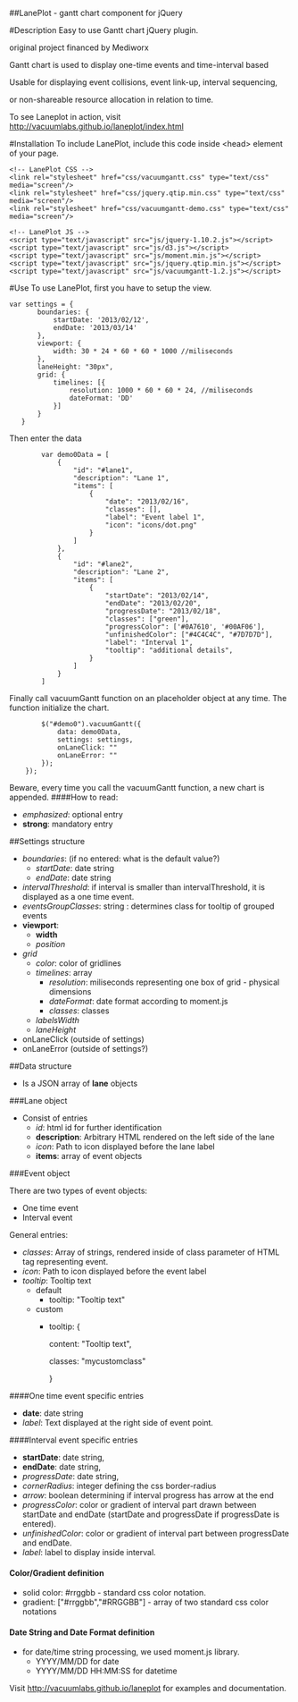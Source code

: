##LanePlot - gantt chart component for jQuery

#Description
Easy to use Gantt chart jQuery plugin.

original project financed by Mediworx

Gantt chart is used to display one-time events and time-interval based 

Usable for displaying event collisions, event link-up, interval sequencing, 

or non-shareable resource allocation in relation to time.



To see Laneplot in action, visit http://vacuumlabs.github.io/laneplot/index.html

#Installation
To include LanePlot, include this code inside \<head> element of your page.

    <!-- LanePlot CSS -->
    <link rel="stylesheet" href="css/vacuumgantt.css" type="text/css" media="screen"/>
    <link rel="stylesheet" href="css/jquery.qtip.min.css" type="text/css" media="screen"/>
    <link rel="stylesheet" href="css/vacuumgantt-demo.css" type="text/css" media="screen"/>

    <!-- LanePlot JS -->
    <script type="text/javascript" src="js/jquery-1.10.2.js"></script>
    <script type="text/javascript" src="js/d3.js"></script>
    <script type="text/javascript" src="js/moment.min.js"></script>
    <script type="text/javascript" src="js/jquery.qtip.min.js"></script>
    <script type="text/javascript" src="js/vacuumgantt-1.2.js"></script>

#Use
To use LanePlot, first you have to setup the view.

	var settings = {
	       boundaries: {
	           startDate: '2013/02/12',
	           endDate: '2013/03/14'
	       },
	       viewport: {
	           width: 30 * 24 * 60 * 60 * 1000 //miliseconds
	       },
	       laneHeight: "30px",
	       grid: {
	           timelines: [{
	               resolution: 1000 * 60 * 60 * 24, //miliseconds
	               dateFormat: 'DD'
	           }]
	       }
	   }
                
Then enter the data

            var demo0Data = [
                {
                    "id": "#lane1",
                    "description": "Lane 1",
                    "items": [
                        {
                            "date": "2013/02/16",
                            "classes": [],
                            "label": "Event label 1",
                            "icon": "icons/dot.png" 
                        }
                    ]
                },
                {
                    "id": "#lane2",
                    "description": "Lane 2",
                    "items": [
                        {        
                            "startDate": "2013/02/14",
                            "endDate": "2013/02/20",
                            "progressDate": "2013/02/18",
                            "classes": ["green"],
                            "progressColor": ['#0A7610', '#00AF06'],
                            "unfinishedColor": ["#4C4C4C", "#7D7D7D"],
                            "label": "Interval 1",
                            "tooltip": "additional details",
                        }
                    ]
                }
            ]
            
Finally call vacuumGantt function on an placeholder object at any time. The function initialize the chart.

            $("#demo0").vacuumGantt({
                data: demo0Data,
                settings: settings,
                onLaneClick: ""
                onLaneError: ""
            });
        });

Beware, every time you call the vacuumGantt function, a new chart is appended.
####How to read:

* 	*emphasized*: optional entry
*	**strong**: mandatory entry


##Settings structure

*	*boundaries*: (if no entered: what is the default value?)
	*	*startDate*: date string
	*	*endDate*: date string
*	*intervalThreshold*: if interval is smaller than intervalThreshold, it is displayed as a one time event.
*	*eventsGroupClasses*: string : determines class for tooltip of grouped events
*	**viewport**:	
	*	**width**
	*	*position*
*	*grid*
	*	*color*: color of gridlines 
	*	*timelines*: array
		*	*resolution*: miliseconds representing one box of grid - physical dimensions
		*	*dateFormat*: date format according to moment.js
		*	*classes*: classes
	* 	*labelsWidth*
	* 	*laneHeight*
*	onLaneClick	(outside of settings)
*	onLaneError (outside of settings?)			


##Data structure
* 	Is a JSON array of **lane** objects

###Lane object
*	Consist of entries
	*	*id*: html id for further identification
	*	**description**: Arbitrary HTML rendered on the left side of the lane
	*	*icon*: Path to icon displayed before the lane label
	*	**items**: array of event objects

###Event object

There are two types of event objects: 

*	One time event
*	Interval event

General entries:

*	*classes*: Array of strings, rendered inside of class parameter of HTML tag representing event.
*	*icon*: Path to icon displayed before the event label
*	*tooltip*: Tooltip text
	*	default
		*	tooltip: "Tooltip text"
	*	custom
		*	tooltip: { 
			
			content: "Tooltip text",
			
			classes: "mycustomclass"
              
			}


####One time event specific entries
*	**date**: date string
*	*label*: Text displayed at the right side of event point.



####Interval event specific entries
*	**startDate**: date string,
*	**endDate**: date string,
*	*progressDate*: date string,
*	*cornerRadius*: integer defining the css border-radius
*	*arrow*: boolean determining if interval progress has arrow at the end
*	*progressColor*: color or gradient of interval part drawn between startDate and endDate (startDate and progressDate if progressDate is entered).
*	*unfinishedColor*: color or gradient of interval part between progressDate and endDate.
*	*label*: label to display inside interval.


#### Color/Gradient definition

*	solid color: #rrggbb - standard css color notation.
*	gradient: ["#rrggbb","#RRGGBB"] - array of two standard css color notations

#### Date String and Date Format definition
*	for date/time string processing, we used moment.js library.
	*	YYYY/MM/DD for date
	*	YYYY/MM/DD HH:MM:SS for datetime	

Visit http://vacuumlabs.github.io/laneplot for examples and documentation.

